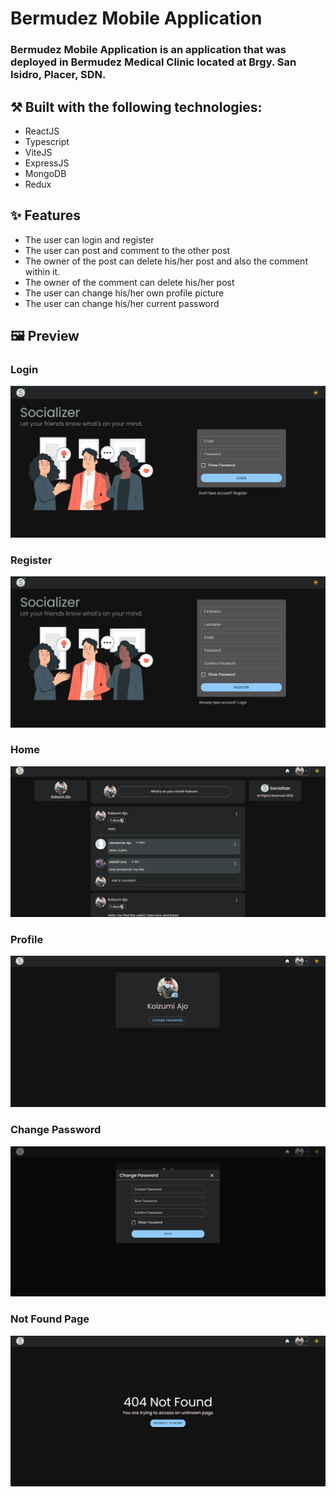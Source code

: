 # Bermudez Mobile Application

### Bermudez Mobile Application is an application that was deployed in Bermudez Medical Clinic located at Brgy. San Isidro, Placer, SDN.

## ⚒️ Built with the following technologies:


- ReactJS
- Typescript
- ViteJS
- ExpressJS
- MongoDB
- Redux   


## ✨ Features


- The user can login and register
- The user can post and comment to the other post
- The owner of the post can delete his/her post and also the comment within it.
- The owner of the comment can delete his/her post
- The user can change his/her own profile picture
- The user can change his/her current password
    


## 🖼️ Preview

### Login
![Login](Auth-login.jpg)

### Register
![Register](Auth-register.jpg)

### Home
![Home](Home.jpg)

### Profile
![Profile](Profile.jpg)

### Change Password
![ChangePassword](ChangePassword.jpg)

### Not Found Page
![NotFoundPage](NotFoundPage.jpg)
